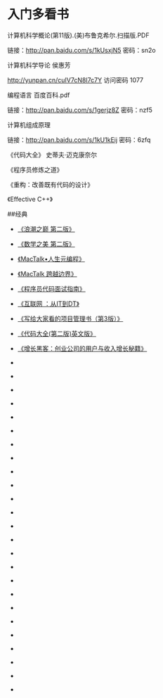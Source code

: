 # 入门多看书

计算机科学概论(第11版).(美)布鲁克希尔.扫描版.PDF

链接：http://pan.baidu.com/s/1kUsxjN5 密码：sn2o

计算机科学导论 侯惠芳

http://yunpan.cn/cuIV7cN8I7c7Y 访问密码 1077

编程语言 百度百科.pdf

链接：http://pan.baidu.com/s/1gerjz8Z 密码：nzf5

计算机组成原理

链接：http://pan.baidu.com/s/1kU1kEij 密码：6zfq

《代码大全》 史蒂夫·迈克康奈尔

《程序员修炼之道》

《重构：改善既有代码的设计》

《Effective C++》

##经典

- [《浪潮之巅 第二版》](http://item.jd.com/11253183.html)
- [《数学之美 第二版》](http://item.jd.com/11572052.html)
- [《MacTalk•人生元编程》](http://item.jd.com/11398297.html)
- [《MacTalk 跨越边界》](http://item.jd.com/11803342.html)
- [《程序员代码面试指南》](http://item.jd.com/11770838.html)
- [《互联网 ：从IT到DT》](http://item.jd.com/11678700.html)
- [《写给大家看的项目管理书（第3版）》](http://item.jd.com/11781053.html)
- [《代码大全(第二版)英文版》](http://item.jd.com/10066493.html)
- [《增长黑客：创业公司的用户与收入增长秘籍》](http://item.jd.com/11732259.html)
- []()
- []()
- []()
- []()
- []()
- []()
- []()
- []()
- []()
- []()
- []()
- []()
- []()
- []()
- []()
- []()
- []()

- []()
- []()
- []()
- []()
- []()
- []()
- []()
- []()